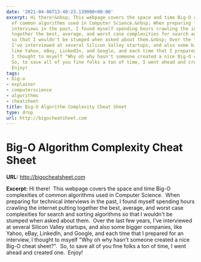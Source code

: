 ```yaml
---
date: '2021-04-06T13:40:23.139000+00:00'
excerpt: Hi there!&nbsp; This webpage covers the space and time Big-O complexities
  of common algorithms used in Computer Science.&nbsp; When preparing for technical
  interviews in the past, I found myself spending hours crawling the internet putting
  together the best, average, and worst case complexities for search and sorting algorithms
  so that I wouldn't be stumped when asked about them.&nbsp; Over the last few years,
  I've interviewed at several Silicon Valley startups, and also some bigger companies,
  like Yahoo, eBay, LinkedIn, and Google, and each time that I prepared for an interview,
  I thought to msyelf "Why oh why hasn't someone created a nice Big-O cheat sheet?".&nbsp;
  So, to save all of you fine folks a ton of time, I went ahead and created one.&nbsp;
  Enjoy!
tags:
- big-o
- explainer
- computerscience
- algorithms
- cheatsheet
title: Big-O Algorithm Complexity Cheat Sheet
type: drop
url: http://bigocheatsheet.com
---
```


# Big-O Algorithm Complexity Cheat Sheet

**URL:** http://bigocheatsheet.com

**Excerpt:** Hi there!&nbsp; This webpage covers the space and time Big-O complexities of common algorithms used in Computer Science.&nbsp; When preparing for technical interviews in the past, I found myself spending hours crawling the internet putting together the best, average, and worst case complexities for search and sorting algorithms so that I wouldn't be stumped when asked about them.&nbsp; Over the last few years, I've interviewed at several Silicon Valley startups, and also some bigger companies, like Yahoo, eBay, LinkedIn, and Google, and each time that I prepared for an interview, I thought to msyelf "Why oh why hasn't someone created a nice Big-O cheat sheet?".&nbsp; So, to save all of you fine folks a ton of time, I went ahead and created one.&nbsp; Enjoy!

